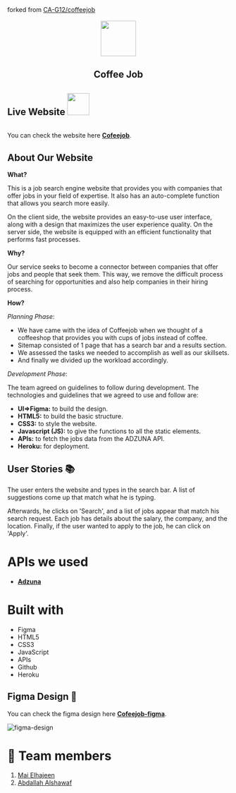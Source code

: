 <div>forked from <a href="https://github.com/CA-G12/coffeejob">CA-G12/coffeejob</a></div>

<br />
<div align="center">
    <img src ="https://i.imgur.com/ksCwbpB.png" style ="height: 80px; width: 80px;">
  <h2>
      Coffee Job
  </h2>
</div>


## **Live Website** <img src="https://i.imgur.com/QsX6030.png" style="height: 50px; width: 50px; margin-bottom: 20px;">
 <span id="live"></span>
You can check the website here [**Cofeejob**](https://coffeejob.herokuapp.com/).


## **About Our Website** <span id="about"></span>


**What?**

This is a job search engine website that provides you with companies that offer jobs in your field of expertise. It also has an auto-complete function that allows you search more easily. 

On the client side, the website provides an easy-to-use user interface, along with a design that maximizes the user experience quality. On the server side, the website is equipped with an efficient functionality that performs fast processes.

**Why?**

Our service seeks to become a connector between companies that offer jobs and people that seek them. This way, we remove the difficult process of searching for opportunities and also help companies in their hiring process. 

**How?**

_Planning Phase_:

- We have came with the idea of Coffeejob when we thought of a coffeeshop that provides you with cups of jobs instead of coffee. 
- Sitemap consisted of 1 page that has a search bar and a results section. 
- We assessed the tasks we needed to accomplish as well as our skillsets.
- And finally we divided up the workload accordingly.

_Development Phase_:

The team agreed on guidelines to follow during development. The technologies and guidelines that we agreed to use and follow are:

- **UI=>Figma:** to build the design.
- **HTML5:** to build the basic structure.
- **CSS3:** to style the website.
- **Javascript (JS):** to give the functions to all the static elements.
- **APIs:** to fetch the jobs data from the ADZUNA API.
- **Heroku:** for deployment.



## **User Stories** :books: <span id="stories"></span>

The user enters the website and types in the search bar. A list of suggestions come up that match what he is typing. 

Afterwards, he clicks on 'Search', and a list of jobs appear that match his search request. Each job has details about the salary, the company, and the location. Finally, if the user wanted to apply to the job, he can click on 'Apply'. 

# **APIs we used** 
* **<a href="https://developer.adzuna.com/" target="_blank">Adzuna</a>**

# **Built with** 

- Figma
- HTML5
- CSS3
- JavaScript
- APIs
- Github
- Heroku


## **Figma Design** :paw_prints: 

You can check the figma design here [**Cofeejob-figma**](https://www.figma.com/file/LV3MAkSc74FNPsVkiasLy3/CoffeeJob?node-id=1%3A2).

![figma-design](https://i.imgur.com/8S8YZUj.png)

# 👥 **Team members** 
1. [Mai Elhajeen](https://github.com/Mai-Elhajeen)
2. [Abdallah Alshawaf](https://github.com/abdallah-alshawaf)